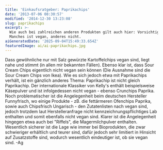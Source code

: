 ```yaml
---
title: 'Einkaufsratgeber: Paprikachips'
date: '2013-07-06 08:30:57'
modified: '2014-12-30 13:23:08'
slug: paprikachips
excerpt: >-
  Wie auch bei zahlreichen anderen Produkten gilt auch hier: Vorsichtig kaufen.
  Manches ist vegan, anderes nicht.
aiGeneratedDate: '2025-09-04T15:49:33.654Z'
featuredImage: ai/ai-paprikachips.jpg
---
```


Dass gewöhnliche nur mit Salz gewürzte Kartoffelchips vegan sind, liegt nahe und stimmt (in allen mir bekannten Fällen). Ebenso klar ist, dass Sour Cream Chips eigentlich nicht vegan sein können (Die Ausnahme sind die Sour Cream Chips von Ikea). Wie es sich jedoch etwa mit Paprikachips verhält, ist ein gänzlich anderes Thema: Paprikachip ist nicht gleich Paprikachip. Der internationale Klassiker von Kelly's enthält beispielsweise Käsepulver und ist infolgedessen nicht vegan - ebenso Crunchips Paprika. Noch problematischer ist die Angelegenheit beim deutschen Hersteller Funnyfrisch, wo einige Produkte - zB. die fettärmeren Ofenchips Paprika, sowie auch Chipsfrisch Ungarisch - den Zutatenlisten nach vegan sind, jedoch trotzdem laut Herstelleranfrage nicht kennzeichnungspflichtiges Lab enthalten und somit ebenfalls nicht vegan sind. Klarer ist die Angelegenheit hingegen etwa auch bei "Riffels", die Magermilchpulver enthalten. Wesentlich sicherer ist die Lage wie immer bei Bioprodukten, die zwar schwieriger erhältlich und teurer sind, dafür jedoch sehr limitiert in Hinsicht auf Zusatzstoffe sind, wodurch wesentlich eindeutiger ist, ob sie vegan sind. -Ag
